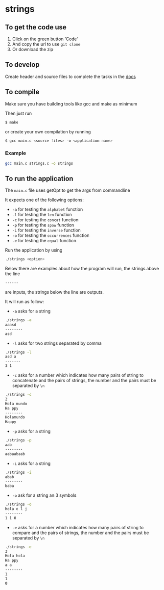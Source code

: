 # strings

## To get the code use

1. Click on the green button 'Code'
1. And copy the url to use `git clone`
1. Or download the zip

## To develop

Create header and source files to complete the tasks in the [docs](docs/Practice.md)

## To compile

Make sure you have building tools like gcc and make as minimum

Then just run
```sh
$ make
```
or create your own compilation by running

```sh
$ gcc main.c <source files> -o <application name>
```

### Example
```sh
gcc main.c strings.c -o strings
```

## To run the application

The `main.c` file uses getOpt to get the args from commandline

It expects one of the following options:
* `-a` for testing the `alphabet` function
* `-l` for testing the `len` function
* `-c` for testing the `concat` function
* `-p` for testing the `spow` function
* `-i` for testing the `inverse` function
* `-o` for testing the `occurrences` function
* `-e` for testing the `equal` function

Run the application by using 
```sh
./strings <option>
```
Below there are examples about how the program will run, the strings above the line 
```sh 
------
``` 
are inputs, the strings below the line are outputs.

It will run as follow:
* `-a` asks for a string
```bash
./strings -a
aaasd
--------
asd
```
* `-l` asks for two strings separated by comma
```bash
./strings -l
asd a
-------
3 1
```
* `-c` asks for a number which indicates how many pairs of string to concatenate and the pairs of strings, the number and the pairs must be separated by `\n`
```bash
./strings -c
2
Hola mundo
Ha ppy
--------
Holamundo
Happy
```
* `-p` asks for a string
```bash
./strings -p
aab
--------
aabaabaab

```
* `-i` asks for a string
```bash
./strings -i
abab
--------
baba
```
* `-o` ask for a string an 3 symbols
```bash
./strings -o
hola o l j
--------
1 1 0
```
* `-e` asks for a number which indicates how many pairs of string to compare and the pairs of strings, the number and the pairs must be separated by `\n`
```bash
./strings -e
3
Hola hola
Ha ppy
a a
--------
1
1
0
```







